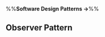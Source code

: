 <link rel="stylesheet" href="{{baseUrl}}/css/textbook.css">

<div class="website-content">

%%**Software Design Patterns &rarr;**%%

## Observer Pattern

<div id="main">

<include src="what/embed.md" />

</div>

</div>
